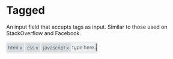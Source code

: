# Tagged
An input field that accepts tags as input. Similar to those used on StackOverflow and Facebook.

<img src="https://github.com/jasonpezzimenti/Tagged/blob/main/Capture.PNG" alt="Screenshot of tags input field." />
